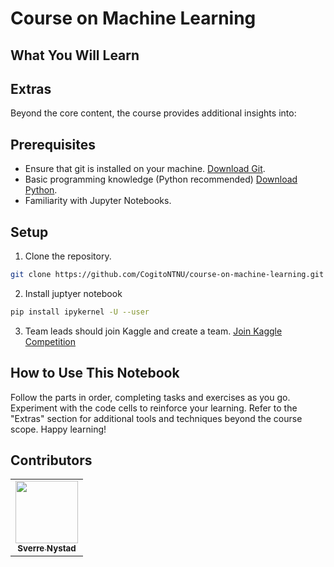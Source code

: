 # Course on Machine Learning 


## What You Will Learn
 
## Extras
Beyond the core content, the course provides additional insights into:


## Prerequisites
* Ensure that git is installed on your machine. [Download Git](https://git-scm.com/downloads).
* Basic programming knowledge (Python recommended) [Download Python](https://www.python.org/downloads/).
* Familiarity with Jupyter Notebooks.

## Setup
1. Clone the repository.
```bash
git clone https://github.com/CogitoNTNU/course-on-machine-learning.git
```
2. Install juptyer notebook
```bash
pip install ipykernel -U --user
```
3. Team leads should join Kaggle and create a team. [Join Kaggle Competition](https://www.kaggle.com/t/67df65cd5c6448d8845bde6666511def)

## How to Use This Notebook
Follow the parts in order, completing tasks and exercises as you go.
Experiment with the code cells to reinforce your learning.
Refer to the "Extras" section for additional tools and techniques beyond the course scope.
Happy learning!

## Contributors
<table align="center">
    <td align="center">
        <a href="https://github.com/SverreNystad">
            <img src="https://github.com/SverreNystad.png?size=100" width="100px;"/><br />
            <sub><b>Sverre Nystad</b></sub>
        </a>
    </td>
</table>
